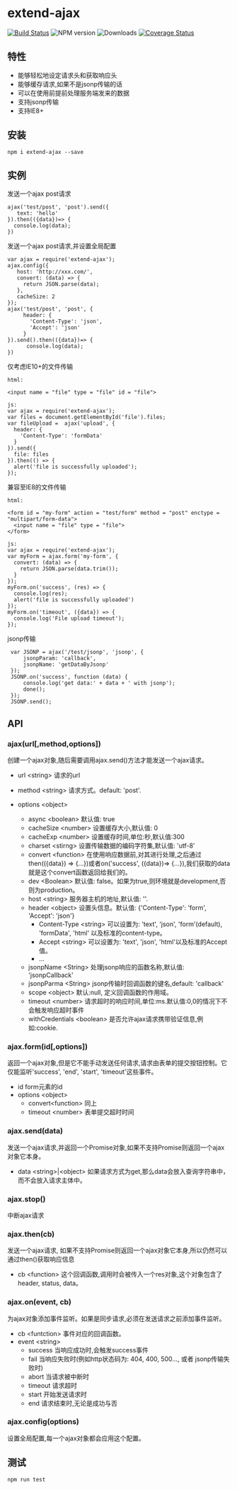 # extend-ajax
[![Build Status](https://travis-ci.org/YuChenLi923/extend-ajax.svg?branch=master)](https://travis-ci.org/YuChenLi923/extend-ajax)
![NPM version](https://badge.fury.io/js/extend-ajax.svg)
![Downloads](http://img.shields.io/npm/dm/extend-ajax.svg?style=flat)
[![Coverage Status](https://coveralls.io/repos/github/YuChenLi923/extend-ajax/badge.svg?branch=master)](https://coveralls.io/github/YuChenLi923/extend-ajax?branch=master)


## 特性

- 能够轻松地设定请求头和获取响应头
- 能够缓存请求,如果不是jsonp传输的话
- 可以在使用前提前处理服务端发来的数据
- 支持jsonp传输
- 支持IE8+


## 安装

```
npm i extend-ajax --save
```

## 实例

发送一个ajax post请求

```
ajax('test/post', 'post').send({
   text: 'hello'
}).then(({data})=> {
  console.log(data);
})
```

发送一个ajax post请求,并设置全局配置

```
var ajax = require('extend-ajax');
ajax.config({
   host: 'http://xxx.com/',
   convert: (data) => {
     return JSON.parse(data);
   },
   cacheSize: 2
});
ajax('test/post', 'post', {
     header: {
       'Content-Type': 'json',
       'Accept': 'json'
     }
}).send().then(({data})=> {
      console.log(data);
})
```

仅考虑IE10+的文件传输
```
html:

<input name = "file" type = "file" id = "file">

js:
var ajax = require('extend-ajax');
var files = document.getElementById('file').files;
var fileUpload =  ajax('upload', {
  header: {
    'Content-Type': 'formData'
  }
}).send({
  file: files
}).then(() => {
  alert('file is successfully uploaded');
});

```

兼容至IE8的文件传输
```
html:

<form id = "my-form" action = "test/form" method = "post" enctype = "multipart/form-data">
  <input name = "file" type = "file">
</form>

js:
var ajax = require('extend-ajax');
var myForm = ajax.form('my-form', {
  convert: (data) => {
    return JSON.parse(data.trim());
  }
});
myForm.on('success', (res) => {
  console.log(res);
  alert('file is successfully uploaded')
});
myForm.on('timeout', ({data}) => {
  console.log('File upload timeout');
});

```

jsonp传输

```
 var JSONP = ajax('/test/jsonp', 'jsonp', {
     jsonpParam: 'callback',
     jsonpName: 'getDataByJsonp'
 });
 JSONP.on('success', function (data) {
     console.log('get data:' + data + ' with jsonp');
     done();
 });
 JSONP.send();
```

## API

### ajax(url[,method,options])

创建一个ajax对象,随后需要调用ajax.send()方法才能发送一个ajax请求。

- url \<string> 请求的url

- method \<string>  请求方式。default: 'post'.

- options \<object>

  - async \<boolean> 默认值: true
  - cacheSize \<number> 设置缓存大小,默认值: 0
  - cacheExp \<number> 设置缓存时间,单位:秒,默认值:300
  - charset \<stirng> 设置传输数据的编码字符集,默认值: 'utf-8'
  - convert \<function>  在使用响应数据前,对其进行处理,之后通过then(({data}) => {...})或者on('success', ({data})=> {...}),我们获取的data就是这个convert函数返回给我们的。  
  - dev \<Boolean> 默认值: false。如果为true,则环境就是development,否则为production。
  - host \<string> 服务器主机的地址,默认值: ''.
  - header \<object> 设置头信息。默认值: {'Content-Type': 'form', 'Accept': 'json'}
      - Content-Type \<string> 可以设置为: 'text', 'json', 'form'(default), 'formData', 'html' 以及标准的content-type。
      - Accept \<string> 可以设置为: 'text', 'json', 'html'以及标准的Accept值。
      - ... 
  - jsonpName \<String>  处理jsonp响应的函数名称,默认值: 'jsonpCallback'
  - jsonpParma \<String> jsonp传输时回调函数的键名,default: 'callback'
  - scope \<object> 默认:null, 定义回调函数的作用域。
  - timeout \<number> 请求超时的响应时间,单位:ms.默认值:0,0的情况下不会触发响应超时事件
  - withCredentials \<boolean> 是否允许ajax请求携带验证信息,例如:cookie.
 

### ajax.form(id[,options])
返回一个ajax对象,但是它不能手动发送任何请求,请求由表单的提交按钮控制。它仅能监听'success', 'end', 'start', 'timeout'这些事件。

- id form元素的id
- options  \<object>
  - convert\<function>  同上
  - timeout  \<number> 表单提交超时时间

### ajax.send(data)

发送一个ajax请求,并返回一个Promise对象,如果不支持Promise则返回一个ajax对象它本身。

- data \<string>|\<object>  如果请求方式为get,那么data会放入查询字符串中，而不会放入请求主体中。

### ajax.stop()

中断ajax请求

### ajax.then(cb)

发送一个ajax请求, 如果不支持Promise则返回一个ajax对象它本身,所以仍然可以通过then()获取响应信息

- cb \<function> 这个回调函数,调用时会被传入一个res对象,这个对象包含了header, status, data。

### ajax.on(event, cb)

为ajax对象添加事件监听。如果是同步请求,必须在发送请求之前添加事件监听。

- cb \<funtction>  事件对应的回调函数。
- event \<string>
  - success 当响应成功时,会触发success事件
  - fail  当响应失败时(例如http状态码为: 404, 400, 500..., 或者 jsonp传输失败时)
  - abort  当请求被中断时
  - timeout  请求超时
  - start 开始发送请求时
  - end 请求结束时,无论是成功与否

### ajax.config(options)

设置全局配置,每一个ajax对象都会应用这个配置。

## 测试

```
npm run test
```

